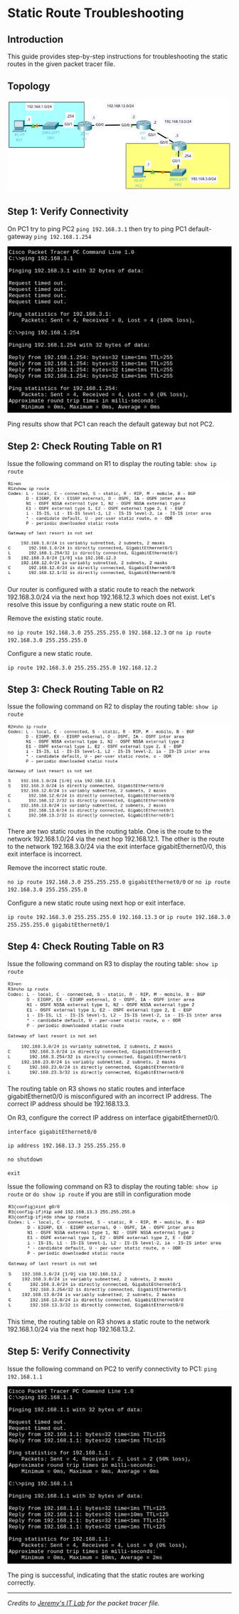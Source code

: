 # Static Route Troubleshooting

## Introduction
This guide provides step-by-step instructions for troubleshooting the static routes in the given packet tracer file.

## Topology
![Topology](https://github.com/bbolislis/Network-Administration/blob/main/static-routes/img/topolgy.png)

## Step 1: Verify Connectivity
On PC1 try to ping PC2
`ping 192.168.3.1`
then try to ping PC1 default-gateway
`ping 192.168.1.254`

![Ping Results](https://github.com/bbolislis/Network-Administration/blob/main/static-routes/img/ping_test.png)

Ping results show that PC1 can reach the default gateway but not PC2.

## Step 2: Check Routing Table on R1
Issue the following command on R1 to display the routing table:
`show ip route`

![Routing Table](https://github.com/bbolislis/Network-Administration/blob/main/static-routes/img/R1_ip_route.png)

Our router is configured with a static route to reach the network 192.168.3.0/24 via the next hop 192.168.12.3 which does not exist.
Let's resolve this issue by configuring a new static route on R1.

Remove the existing static route.

`no ip route 192.168.3.0 255.255.255.0 192.168.12.3` or `no ip route 192.168.3.0 255.255.255.0`

Configure a new static route.

`ip route 192.168.3.0 255.255.255.0 192.168.12.2`

## Step 3: Check Routing Table on R2
Issue the following command on R2 to display the routing table:
`show ip route`

![Routing Table](https://github.com/bbolislis/Network-Administration/blob/main/static-routes/img/R2_ip_route.png)

There are two static routes in the routing table. One is the route to the network 192.168.1.0/24 via the next hop 192.168.12.1. The other is the route to the network 192.168.3.0/24 via the exit interface gigabitEthernet0/0, this exit interface is incorrect.

Remove the incorrect static route.

`no ip route 192.168.3.0 255.255.255.0 gigabitEthernet0/0` or `no ip route 192.168.3.0 255.255.255.0`

Configure a new static route using next hop or exit interface.

`ip route 192.168.3.0 255.255.255.0 192.168.13.3` or `ip route 192.168.3.0 255.255.255.0 gigabitEthernet0/1`

## Step 4: Check Routing Table on R3
Issue the following command on R3 to display the routing table:
`show ip route`

![Routing Table](https://github.com/bbolislis/Network-Administration/blob/main/static-routes/img/R3_ip_route.png)

The routing table on R3 shows no static routes and interface gigabitEthernet0/0 is misconfigured with an incorrect IP address. The correct IP address should be 192.168.13.3.

On R3, configure the correct IP address on interface gigabitEthernet0/0.

`interface gigabitEthernet0/0`

`ip address 192.168.13.3 255.255.255.0`

`no shutdown`

`exit`

Issue the following command on R3 to display the routing table:
`show ip route` or `do show ip route` if you are still in configuration mode

![Routing Table](https://github.com/bbolislis/Network-Administration/blob/main/static-routes/img/R3_ip_route2.png)

This time, the routing table on R3 shows a static route to the network 192.168.1.0/24 via the next hop 192.168.13.2.

## Step 5: Verify Connectivity
Issue the following command on PC2 to verify connectivity to PC1:
`ping 192.168.1.1`

![Ping](https://github.com/bbolislis/Network-Administration/blob/main/static-routes/img/ping_test_final.png)

The ping is successful, indicating that the static routes are working correctly.

---

*Credits to [Jeremy's IT Lab](https://www.jeremysitlab.com/) for the packet tracer file.*
